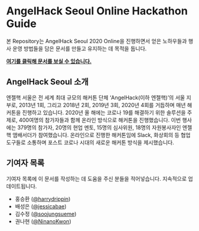 # AngelHack Seoul Online Hackathon Guide

본 Repository는 AngelHack Seoul 2020 Online을 진행하면서 얻은 노하우들과 행사 운영 방법들을 담은 문서를 만들고 유지하는 데 목적을 둡니다.

[**여기를 클릭해 문서를 보실 수 있습니다.**](https://github.com/angelhackseoul/online-hackathon-guide/blob/master/GUIDE.md)

## AngelHack Seoul 소개
엔젤핵 서울은 전 세계 최대 규모의 해커톤 단체 ‘AngelHack(이하 엔젤핵)’의 서울 지부로, 2013년 1회, 그리고 2018년 2회, 2019년 3회, 2020년 4회를 거듭하며 매년 해커톤을 진행하고 있습니다.
2020년 올 해에는 코로나 19를 해결하기 위한 솔루션을 주제로, 400여명의 참가자들과 함께 온라인 방식으로 해커톤을 진행했습니다. 
이번 행사에는 379명의 참가자, 20명의 현업 멘토, 15명의 심사위원, 18명의 자원봉사자인 엔젤핵 앰배서더가 참여했습니다.
온라인으로 진행한 해커톤임에 Slack, 화상회의 등 협업 도구들로 소통하며 포스트 코로나 시대의 새로운 해커톤 방식을 제시했습니다.

## 기여자 목록

기여자 목록에 이 문서를 작성하는 데 도움을 주신 분들을 적어넣습니다. 지속적으로 업데이트됩니다.

* 홍승환 ([@harrydrippin](https://github.com/harrydrippin))
* 배성은 ([@jessicabae](https://github.com/jessicabae))
* 김수정 ([@soojungsueme](https://github.com/soojungsueme))
* 권나현 ([@NinanoKwon](https://github.com/NinanoKwon))
